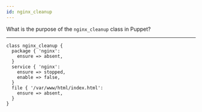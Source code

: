 ```yaml
---
id: nginx_cleanup
---
```


What is the purpose of the `nginx_cleanup` class in Puppet?

---

```puppet
class nginx_cleanup {
  package { 'nginx':
    ensure => absent,
  }
  service { 'nginx':
    ensure => stopped,
    enable => false,
  }
  file { '/var/www/html/index.html':
    ensure => absent,
  }
}
```